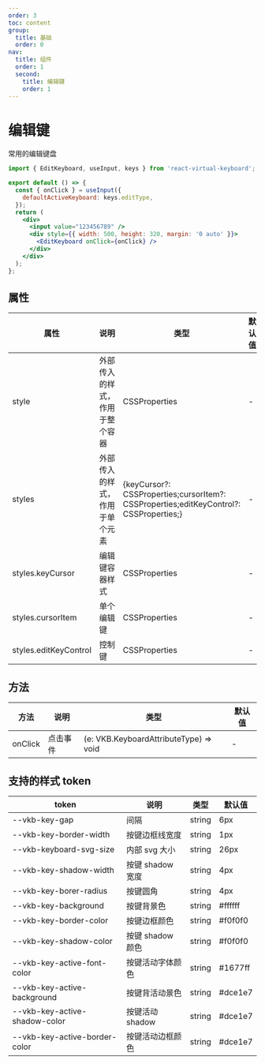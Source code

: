 ```yaml
---
order: 3
toc: content
group:
  title: 基础
  order: 0
nav:
  title: 组件
  order: 1
  second:
    title: 编辑键
    order: 1
---
```


# 编辑键

常用的编辑键盘

```jsx
import { EditKeyboard, useInput, keys } from 'react-virtual-keyboard';

export default () => {
  const { onClick } = useInput({
    defaultActiveKeyboard: keys.editType,
  });
  return (
    <div>
      <input value="123456789" />
      <div style={{ width: 500, height: 320, margin: '0 auto' }}>
        <EditKeyboard onClick={onClick} />
      </div>
    </div>
  );
};
```

## 属性

| 属性                  | 说明                           | 类型                                                                                   | 默认值 |
| --------------------- | ------------------------------ | -------------------------------------------------------------------------------------- | ------ |
| style                 | 外部传入的样式，作用于整个容器 | CSSProperties                                                                          | -      |
| styles                | 外部传入的样式，作用于单个元素 | {keyCursor?: CSSProperties;cursorItem?: CSSProperties;editKeyControl?: CSSProperties;} | -      |
| styles.keyCursor      | 编辑键容器样式                 | CSSProperties                                                                          | -      |
| styles.cursorItem     | 单个编辑键                     | CSSProperties                                                                          | -      |
| styles.editKeyControl | 控制键                         | CSSProperties                                                                          | -      |

## 方法

| 方法    | 说明     | 类型                                   | 默认值 |
| ------- | -------- | -------------------------------------- | ------ |
| onClick | 点击事件 | (e: VKB.KeyboardAttributeType) => void | -      |

## 支持的样式 token

| token                         | 说明             | 类型   | 默认值  |
| ----------------------------- | ---------------- | ------ | ------- |
| --vkb-key-gap                 | 间隔             | string | 6px     |
| --vkb-key-border-width        | 按键边框线宽度   | string | 1px     |
| --vkb-keyboard-svg-size       | 内部 svg 大小    | string | 26px    |
| --vkb-key-shadow-width        | 按键 shadow 宽度 | string | 4px     |
| --vkb-key-borer-radius        | 按键圆角         | string | 4px     |
| --vkb-key-background          | 按键背景色       | string | #ffffff |
| --vkb-key-border-color        | 按键边框颜色     | string | #f0f0f0 |
| --vkb-key-shadow-color        | 按键 shadow 颜色 | string | #f0f0f0 |
| --vkb-key-active-font-color   | 按键活动字体颜色 | string | #1677ff |
| --vkb-key-active-background   | 按键背活动景色   | string | #dce1e7 |
| --vkb-key-active-shadow-color | 按键活动 shadow  | string | #dce1e7 |
| --vkb-key-active-border-color | 按键活动边框颜色 | string | #dce1e7 |
